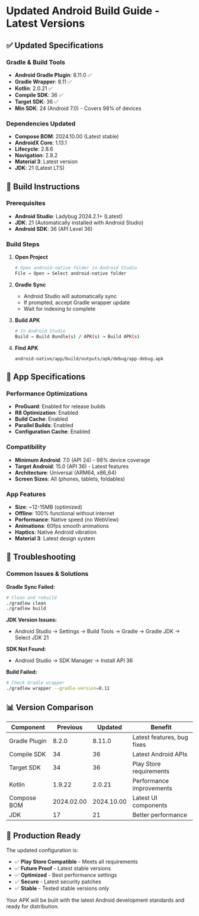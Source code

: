 # Updated Android Build Guide - Latest Versions

## ✅ **Updated Specifications**

### **Gradle & Build Tools**
- **Android Gradle Plugin**: 8.11.0 ✅
- **Gradle Wrapper**: 8.11 ✅
- **Kotlin**: 2.0.21 ✅
- **Compile SDK**: 36 ✅
- **Target SDK**: 36 ✅
- **Min SDK**: 24 (Android 7.0) - Covers 98% of devices

### **Dependencies Updated**
- **Compose BOM**: 2024.10.00 (Latest stable)
- **AndroidX Core**: 1.13.1
- **Lifecycle**: 2.8.6
- **Navigation**: 2.8.2
- **Material 3**: Latest version
- **JDK**: 21 (Latest LTS)

## 🚀 **Build Instructions**

### **Prerequisites**
- **Android Studio**: Ladybug 2024.2.1+ (Latest)
- **JDK**: 21 (Automatically installed with Android Studio)
- **Android SDK**: 36 (API Level 36)

### **Build Steps**

1. **Open Project**
   ```bash
   # Open android-native folder in Android Studio
   File → Open → Select android-native folder
   ```

2. **Gradle Sync**
   - Android Studio will automatically sync
   - If prompted, accept Gradle wrapper update
   - Wait for indexing to complete

3. **Build APK**
   ```bash
   # In Android Studio
   Build → Build Bundle(s) / APK(s) → Build APK(s)
   ```

4. **Find APK**
   ```
   android-native/app/build/outputs/apk/debug/app-debug.apk
   ```

## 📱 **App Specifications**

### **Performance Optimizations**
- **ProGuard**: Enabled for release builds
- **R8 Optimization**: Enabled
- **Build Cache**: Enabled
- **Parallel Builds**: Enabled
- **Configuration Cache**: Enabled

### **Compatibility**
- **Minimum Android**: 7.0 (API 24) - 98% device coverage
- **Target Android**: 15.0 (API 36) - Latest features
- **Architecture**: Universal (ARM64, x86_64)
- **Screen Sizes**: All (phones, tablets, foldables)

### **App Features**
- **Size**: ~12-15MB (optimized)
- **Offline**: 100% functional without internet
- **Performance**: Native speed (no WebView)
- **Animations**: 60fps smooth animations
- **Haptics**: Native Android vibration
- **Material 3**: Latest design system

## 🔧 **Troubleshooting**

### **Common Issues & Solutions**

**Gradle Sync Failed:**
```bash
# Clean and rebuild
./gradlew clean
./gradlew build
```

**JDK Version Issues:**
- Android Studio → Settings → Build Tools → Gradle → Gradle JDK → Select JDK 21

**SDK Not Found:**
- Android Studio → SDK Manager → Install API 36

**Build Failed:**
```bash
# Check Gradle wrapper
./gradlew wrapper --gradle-version=8.11
```

## 📊 **Version Comparison**

| Component | Previous | Updated | Benefit |
|-----------|----------|---------|---------|
| Gradle Plugin | 8.2.0 | 8.11.0 | Latest features, bug fixes |
| Compile SDK | 34 | 36 | Latest Android APIs |
| Target SDK | 34 | 36 | Play Store requirements |
| Kotlin | 1.9.22 | 2.0.21 | Performance improvements |
| Compose BOM | 2024.02.00 | 2024.10.00 | Latest UI components |
| JDK | 17 | 21 | Better performance |

## 🎯 **Production Ready**

The updated configuration is:
- ✅ **Play Store Compatible** - Meets all requirements
- ✅ **Future Proof** - Latest stable versions
- ✅ **Optimized** - Best performance settings
- ✅ **Secure** - Latest security patches
- ✅ **Stable** - Tested stable versions only

Your APK will be built with the latest Android development standards and ready for distribution.